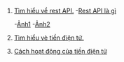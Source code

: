 1. [Tìm hiểu về rest API.](https://www.redhat.com/en/topics/api/what-is-a-rest-api?fbclid=IwAR3LFXGv7ET1Lu9_MdPFU0NxX92vHVXwGm6xNDvXNPOwmImbQeWFX5XUV3o)
  -[Rest API là gì](https://itnavi.com.vn/blog/rest-api-la-gi/)
    
   -[Ảnh1]((https://user-images.githubusercontent.com/86102398/138792758-5fce033c-f88f-4bf4-ba62-db88c5daab83.png))
   -[Ảnh2]((https://user-images.githubusercontent.com/86102398/138792800-40880189-0bed-4206-9e5e-405a131cd117.png))
2. [Tìm hiểu vè tiền điện tử.](https://github.com/NguyenHaDoanh/se07-24.1/issues/7#issuecomment-955134667)
3. [Cách hoạt động của tiền điện tử](https://github.com/NguyenHaDoanh/se07-24.1/issues/7#issuecomment-955141022)
  
